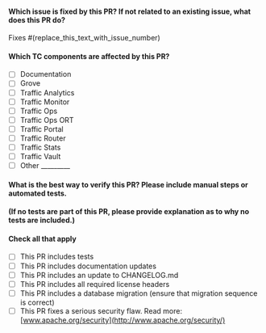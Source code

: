 #### Which issue is fixed by this PR? If not related to an existing issue, what does this PR do?

Fixes #(replace_this_text_with_issue_number) 



#### Which TC components are affected by this PR?

- [ ] Documentation
- [ ] Grove
- [ ] Traffic Analytics
- [ ] Traffic Monitor
- [ ] Traffic Ops
- [ ] Traffic Ops ORT
- [ ] Traffic Portal
- [ ] Traffic Router
- [ ] Traffic Stats
- [ ] Traffic Vault
- [ ] Other _________

#### What is the best way to verify this PR? Please include manual steps or automated tests. 
#### (If no tests are part of this PR, please provide explanation as to why no tests are included.)


#### Check all that apply

- [ ] This PR includes tests
- [ ] This PR includes documentation updates
- [ ] This PR includes an update to CHANGELOG.md
- [ ] This PR includes all required license headers
- [ ] This PR includes a database migration (ensure that migration sequence is correct)
- [ ] This PR fixes a serious security flaw. Read more: [www.apache.org/security](http://www.apache.org/security/)

<!--
    Licensed to the Apache Software Foundation (ASF) under one
    or more contributor license agreements.  See the NOTICE file
    distributed with this work for additional information
    regarding copyright ownership.  The ASF licenses this file
    to you under the Apache License, Version 2.0 (the
    "License"); you may not use this file except in compliance
    with the License.  You may obtain a copy of the License at

      http://www.apache.org/licenses/LICENSE-2.0

    Unless required by applicable law or agreed to in writing,
    software distributed under the License is distributed on an
    "AS IS" BASIS, WITHOUT WARRANTIES OR CONDITIONS OF ANY
    KIND, either express or implied.  See the License for the
    specific language governing permissions and limitations
    under the License.
-->



